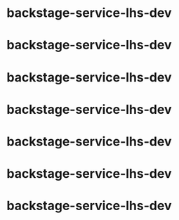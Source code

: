 # backstage-service-lhs-dev
# backstage-service-lhs-dev
# backstage-service-lhs-dev
# backstage-service-lhs-dev
# backstage-service-lhs-dev
# backstage-service-lhs-dev
# backstage-service-lhs-dev
